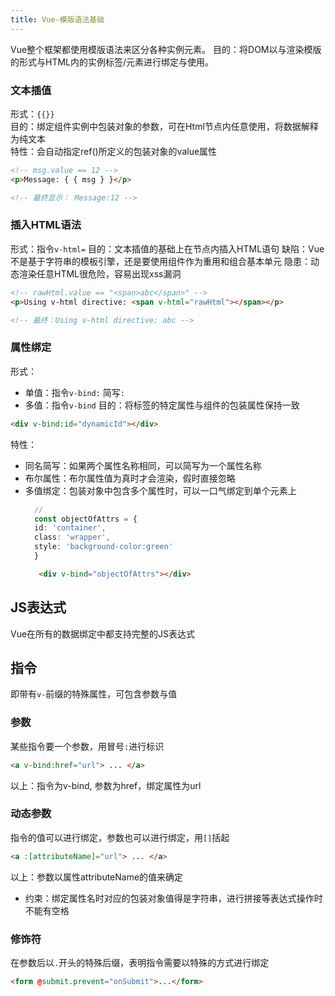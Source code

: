 ```yaml
---
title: Vue-模版语法基础
---
```


Vue整个框架都使用模版语法来区分各种实例元素。
目的：将DOM以与渲染模版的形式与HTML内的实例标签/元素进行绑定与使用。


### 文本插值
形式：`{{}}`  
目的：绑定组件实例中包装对象的参数，可在Html节点内任意使用，将数据解释为纯文本  
特性：会自动指定ref()所定义的包装对象的value属性
```html
<!-- msg.value == 12 -->
<p>Message: { { msg } }</p>

<!-- 最终显示： Message:12 -->
```
### 插入HTML语法
形式：指令`v-html=`
目的：文本插值的基础上在节点内插入HTML语句
缺陷：Vue不是基于字符串的模板引擎，还是要使用组件作为重用和组合基本单元
隐患：动态渲染任意HTML很危险，容易出现xss漏洞
```html
<!-- rawHtml.value == "<span>abc</span>" -->
<p>Using v-html directive: <span v-html="rawHtml"></span></p>

<!-- 最终：Using v-html directive: abc -->
```
### 属性绑定
形式：
- 单值：指令`v-bind:` 简写`:`
- 多值：指令`v-bind`
目的：将标签的特定属性与组件的包装属性保持一致  
```html
<div v-bind:id="dynamicId"></div>
```
特性：
- 同名简写：如果两个属性名称相同，可以简写为一个属性名称
- 布尔属性：布尔属性值为真时才会渲染，假时直接忽略
- 多值绑定：包装对象中包含多个属性时，可以一口气绑定到单个元素上
  ```ts
    //
    const objectOfAttrs = {
    id: 'container',
    class: 'wrapper',
    style: 'background-color:green'
    }
  ```
  ```html
     <div v-bind="objectOfAttrs"></div>
  ```

## JS表达式
Vue在所有的数据绑定中都支持完整的JS表达式

## 指令
即带有`v-`前缀的特殊属性，可包含参数与值
### 参数
某些指令要一个参数，用冒号`:`进行标识
```html
<a v-bind:href="url"> ... </a>
```
以上：指令为v-bind, 参数为href，绑定属性为url
  
### 动态参数
指令的值可以进行绑定，参数也可以进行绑定，用`[]`括起
```html
<a :[attributeName]="url"> ... </a>
```
以上：参数以属性attributeName的值来确定
- 约束：绑定属性名时对应的包装对象值得是字符串，进行拼接等表达式操作时不能有空格

### 修饰符
在参数后以`.`开头的特殊后缀，表明指令需要以特殊的方式进行绑定
```html
<form @submit.prevent="onSubmit">...</form>
```